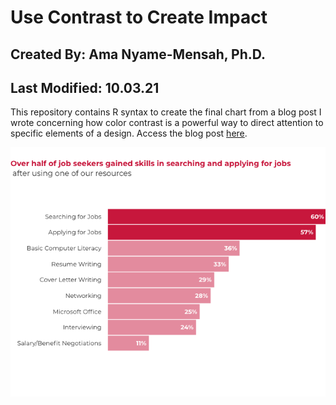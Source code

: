 # Use Contrast to Create Impact
## Created By: Ama Nyame-Mensah, Ph.D.
## Last Modified: 10.03.21
This repository contains R syntax to create the final chart from a blog post I wrote concerning how color contrast is a powerful way to direct attention to specific elements of a design. Access the blog post [here](https://anyamemensah.com/blog/color-contrast).

![A bar chart showing how color contrast is a powerful way to direct attention to specific elements of a design.](https://github.com/ama721/color-contrast/blob/main/color-contrast.png?raw=true "A bar chart showing how color contrast is a powerful way to direct attention to specific elements of a design.")